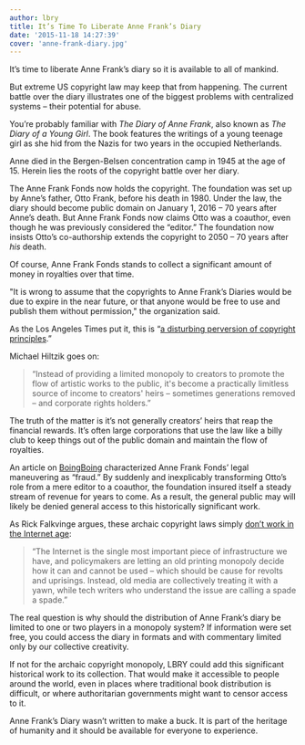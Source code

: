 ```yaml
---
author: lbry
title: It’s Time To Liberate Anne Frank’s Diary
date: '2015-11-18 14:27:39'
cover: 'anne-frank-diary.jpg'
---
```


It’s time to liberate Anne Frank’s diary so it is available to all of mankind.

But extreme US copyright law may keep that from happening. The current battle over the diary illustrates one of the biggest problems with centralized systems – their potential for abuse.

You’re probably familiar with *The Diary of Anne Frank*, also known as *The Diary of a Young Girl*. The book features the writings of a young teenage girl as she hid from the Nazis for two years in the occupied Netherlands.

Anne died in the Bergen-Belsen concentration camp in 1945 at the age of 15. Herein lies the roots of the copyright battle over her diary.

The Anne Frank Fonds now holds the copyright. The foundation was set up by Anne’s father, Otto Frank, before his death in 1980. Under the law, the diary should become public domain on January 1, 2016 – 70 years after Anne’s death. But Anne Frank Fonds now claims Otto was a coauthor, even though he was previously considered the “editor.” The foundation now insists Otto’s co-authorship extends the copyright to 2050 – 70 years after *his* death.

Of course, Anne Frank Fonds stands to collect a significant amount of money in royalties over that time.

"It is wrong to assume that the copyrights to Anne Frank’s Diaries would be due to expire in the near future, or that anyone would be free to use and publish them without permission," the organization said.

As the Los Angeles Times put it, this is “[a disturbing perversion of copyright principles](http://www.latimes.com/business/hiltzik/la-fi-mh-anne-frank-s-diary-20151116-column.html).”

Michael Hiltzik goes on:

> “Instead of providing a limited monopoly to creators to promote the flow of artistic works to the public, it's become a practically limitless source of income to creators' heirs – sometimes generations removed – and corporate rights holders.”

The truth of the matter is it’s not generally creators’ heirs that reap the financial rewards. It’s often large corporations that use the law like a billy club to keep things out of the public domain and maintain the flow of royalties.

An article on [BoingBoing](http://boingboing.net/2015/11/14/copyfraud-anne-frank-foundati.html) characterized Anne Frank Fonds’ legal maneuvering as “fraud.” By suddenly and inexplicably transforming Otto’s role from a mere editor to a coauthor, the foundation insured itself a steady stream of revenue for years to come. As a result, the general public may will likely be denied general access to this historically significant work.

As Rick Falkvinge argues, these archaic copyright laws simply [don’t work in the Internet age](https://torrentfreak.com/anne-frank-scandal-an-underreported-copyright-monopoly-abuse-151115/):

> “The Internet is the single most important piece of infrastructure we have, and policymakers are letting an old printing monopoly decide how it can and cannot be used – which should be cause for revolts and uprisings. Instead, old media are collectively treating it with a yawn, while tech writers who understand the issue are calling a spade a spade.”


The real question is why should the distribution of Anne Frank’s diary be limited to one or two players in a monopoly system? If information were set free, you could access the diary in formats and with commentary limited only by our collective creativity.

If not for the archaic copyright monopoly, LBRY could add this significant historical work to its collection. That would make it accessible to people around the world, even in places where traditional book distribution is difficult, or where authoritarian governments might want to censor access to it.

Anne Frank’s Diary wasn’t written to make a buck. It is part of the heritage of humanity and it should be available for everyone to experience.
